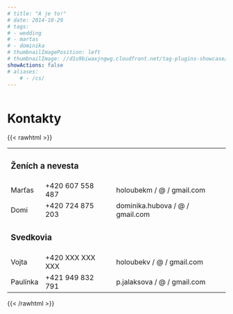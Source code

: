 ```yaml
---
# title: "A je to!"
# date: 2014-10-29
# tags:
# - wedding
# - martas
# - dominika
# thumbnailImagePosition: left
# thumbnailImage: //d1u9biwaxjngwg.cloudfront.net/tag-plugins-showcase/car-6-140.jpg
showActions: false
# aliases:
    # - /cs/
---
```


<!-- {{< toc >}} -->

<!-- <br/> -->
<p style="margin: 0px; line-height: 0px"> &nbsp; </p>

# Kontakty

{{< rawhtml >}}
<table>
    <tbody>
        <tr>
            <td colspan="3">
                <h3>Ženích a nevesta</h3>
            </td>
        </tr>
        <tr>
            <td>Marťas</td>
            <td>+420 607 558 487</td>
            <td>holoubekm / @ / gmail.com</td>
        </tr>
        <tr></tr>
        <tr>
            <td>Domi</td>
            <td>+420 724 875 203</td>
            <td>dominika.hubova / @ / gmail.com</td>
        </tr>
        <tr>
            <td colspan="3">
                <h3>Svedkovia</h3>
            </td>
        </tr>
        <tr>
            <td>Vojta</td>
            <td>+420 XXX XXX XXX</td>
            <td>holoubekv / @ / gmail.com</td>
        </tr>
        <tr></tr>
        <tr>
            <td>Paulínka</td>
            <td>+421 949 832 791</td>
            <td>p.jalaksova / @ / gmail.com</td>
        </tr>
    </tbody>
</table>
{{< /rawhtml >}}

<p style="margin: 0px; "> &nbsp; </p>
